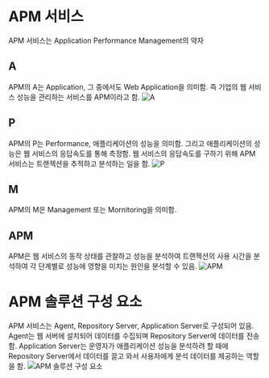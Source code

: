 # APM 서비스

APM 서비스는 Application Performance Management의 약자

## A

APM의 A는 Application, 그 중에서도 Web Application을 의미함. 즉 기업의 웹 서비스 성능을 관리하는 서비스를 APM이라고 함.
![A](https://www.whatap.io/ko/blog/19/img/what_is_apm_1.png)

## P

APM의 P는 Performance, 애플리케이션의 성능을 의미함. 그리고 애플리케이션의 성능은 웹 서비스의 응답속도를 통해 측정함. 웹 서비스의 응답속도를 구하기 위해 APM 서비스는 트랜젝션을 추적하고 분석하는 일을 함.
![P](https://www.whatap.io/ko/blog/19/img/what_is_apm_2.png)

## M

APM의 M은 Management 또는 Mornitoring을 의미함.

## APM

APM은 웹 서비스의 동작 상태를 관찰하고 성능을 분석하여 트랜젝션의 사용 시간을 분석하여 각 단계별로 성능에 영향을 미치는 원인을 분석할 수 있음.
![APM](https://www.whatap.io/ko/blog/19/img/what_is_apm_3.png)

# APM 솔루션 구성 요소

APM 서비스는 Agent, Repository Server, Application Server로 구성되어 있음. Agent는 웹 서버에 설치되어 데이터를 수집되며 Repository Server에 데이터를 전송함. Application Server는 운영자가 애플리케이션 성능을 분석하려 할 때에 Repository Server에서 데이터를 끌고 와서 사용자에게 분석 데이터를 제공하는 역할을 함.
![APM 솔루션 구성 요소](https://www.whatap.io/ko/blog/19/img/apm_solution_element.png)
